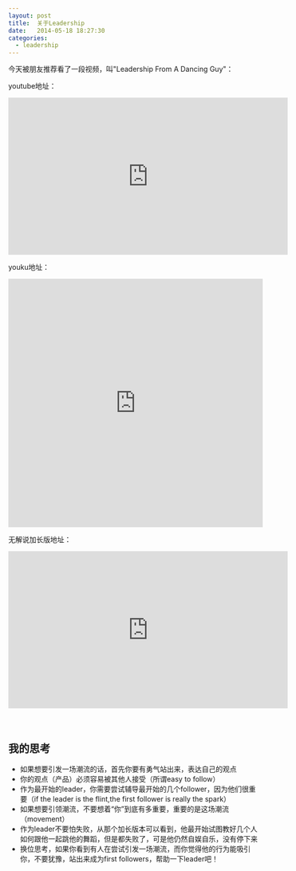 ```yaml
---
layout: post
title:  关于Leadership
date:   2014-05-18 18:27:30
categories: 
  - leadership
---
```


今天被朋友推荐看了一段视频，叫"Leadership From A Dancing Guy"：

youtube地址：

<iframe width="560" height="315" src="http://www.youtube.com/embed/hO8MwBZl-Vc" frameborder="0" allowfullscreen></iframe>

youku地址：

<iframe height=498 width=510 src="http://player.youku.com/embed/XNTYwNDE2MTc2" frameborder=0 allowfullscreen></iframe>

无解说加长版地址：

<iframe width="560" height="315" src="http://www.youtube.com/embed/nU7dxkIz1Vs" frameborder="0" allowfullscreen></iframe>

<br/>
<br/>
<br/>

## 我的思考

- 如果想要引发一场潮流的话，首先你要有勇气站出来，表达自己的观点
- 你的观点（产品）必须容易被其他人接受（所谓easy to follow）
- 作为最开始的leader，你需要尝试辅导最开始的几个follower，因为他们很重要（if the leader is the flint,the first follower is really the spark）
- 如果想要引领潮流，不要想着“你”到底有多重要，重要的是这场潮流（movement）
- 作为leader不要怕失败，从那个加长版本可以看到，他最开始试图教好几个人如何跟他一起跳他的舞蹈，但是都失败了，可是他仍然自娱自乐，没有停下来
- 换位思考，如果你看到有人在尝试引发一场潮流，而你觉得他的行为能吸引你，不要犹豫，站出来成为first followers，帮助一下leader吧！
